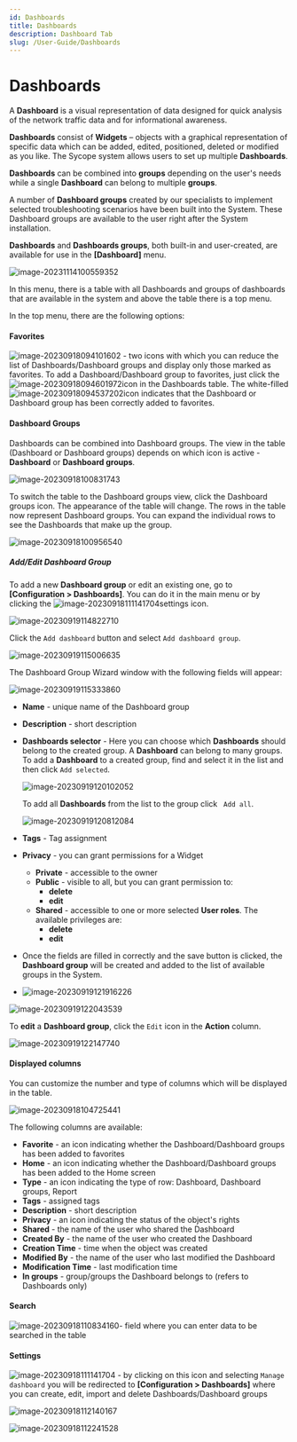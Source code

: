 ```yaml
---
id: Dashboards
title: Dashboards
description: Dashboard Tab
slug: /User-Guide/Dashboards
---
```


# Dashboards


A **Dashboard** is a visual representation of data designed for quick analysis of the network traffic data and for informational awareness.

**Dashboards** consist of **Widgets** – objects with a graphical representation of specific data which can be added, edited, positioned, deleted or modified as you like. The Sycope system allows users to set up multiple **Dashboards**. 

**Dashboards** can be combined into **groups** depending on the user's needs while a single **Dashboard** can belong to multiple **groups**.

A number of **Dashboard groups** created by our specialists to implement selected troubleshooting scenarios have been built into the System. These Dashboard groups are available to the user right after the System installation.

**Dashboards** and **Dashboards groups**, both built-in and user-created, are available for use in the **[Dashboard]** menu.

![image-20231114100559352](assets_02-Dashboards/image-20231114100559352.png)

In this menu, there is a table with all Dashboards and groups of dashboards that are available in the system and above the table there is a top menu.

In the top menu, there are the following options:

#### Favorites

![image-20230918094101602](assets_02-Dashboards/image-20230918094101602.png) - two icons with which you can reduce the list of Dashboards/Dashboard groups and display only those marked as favorites. To add a Dashboard/Dashboard group to favorites, just click the ![image-20230918094601972](assets_02-Dashboards/image-20230918094601972.png)icon in the Dashboards table. The white-filled ![image-20230918094537202](assets_02-Dashboards/image-20230918094537202.png)icon indicates that the Dashboard or Dashboard group has been correctly added to favorites. 

#### Dashboard Groups

Dashboards can be combined into Dashboard groups. The view in the table (Dashboard or Dashboard groups) depends on which icon is active - **Dashboard** or **Dashboard groups**.

![image-20230918100831743](assets_02-Dashboards/image-20230918100831743.png)

To switch the table to the Dashboard groups view, click the Dashboard groups icon. The appearance of the table will change. The rows in the table now represent Dashboard groups. You can expand the individual rows to see the Dashboards that make up the group.

![image-20230918100956540](assets_02-Dashboards/image-20230918100956540.png)



##### Add/Edit Dashboard Group

To add a new **Dashboard group** or edit an existing one, go to **[Configuration > Dashboards]**. You can do it in the main menu or by clicking the ![image-20230918111141704](assets_02-Dashboards/image-20230918111141704.png)settings icon.

![image-20230919114822710](assets_02-Dashboards/image-20230919114822710.png)

Click the `Add dashboard` button and select `Add dashboard group`.

![image-20230919115006635](assets_02-Dashboards/image-20230919115006635.png)

The Dashboard Group Wizard window with the following fields will appear:

![image-20230919115333860](assets_02-Dashboards/image-20230919115333860.png)

- **Name** - unique name of the Dashboard group

- **Description** - short description

- **Dashboards selector** - Here you can choose which **Dashboards** should belong to the created group. A **Dashboard** can belong to many groups. To add a **Dashboard** to a created group, find and select it in the list and then click `Add selected`.

  ![image-20230919120102052](assets_02-Dashboards/image-20230919120102052.png)
  

  To add all **Dashboards** from the list to the group click ` Add all`.

  ![image-20230919120812084](assets_02-Dashboards/image-20230919120812084.png)

- **Tags** - Tag assignment

- **Privacy** - you can grant permissions for a Widget

  - **Private** - accessible to the owner
  - **Public** - visible to all, but you can grant permission to:
    - **delete**
    - **edit**
  - **Shared** - accessible to one or more selected **User roles**. The available privileges are:
    - **delete**
    - **edit**

- Once the fields are filled in correctly and the save button is clicked, the **Dashboard group** will be created and added to the list of available groups in the System.

- ![image-20230919121916226](assets_02-Dashboards/image-20230919121916226.png)


![image-20230919122043539](assets_02-Dashboards/image-20230919122043539.png)

To **edit** a **Dashboard group**, click the `Edit` icon in the **Action** column.

![image-20230919122147740](assets_02-Dashboards/image-20230919122147740.png)

#### Displayed columns

You can customize the number and type of columns which will be displayed in the table.

![image-20230918104725441](assets_02-Dashboards/image-20230918104725441.png)

The following columns are available:

- **Favorite** - an icon indicating whether the Dashboard/Dashboard groups has been added to favorites
- **Home** - an icon indicating whether the Dashboard/Dashboard groups has been added to the Home screen
- **Type** - an icon indicating the type of row: Dashboard, Dashboard groups, Report
- **Tags** - assigned tags
- **Description** - short description
- **Privacy** - an icon indicating the status of the object's rights
- **Shared** - the name of the user who shared the Dashboard
- **Created By** - the name of the user who created the Dashboard
- **Creation Time** - time when the object was created
- **Modified By** - the name of the user who last modified the Dashboard
- **Modification Time** - last modification time
- **In groups** - group/groups the Dashboard belongs to (refers to Dashboards only)

#### Search

![image-20230918110834160](assets_02-Dashboards/image-20230918110834160.png)- field where you can enter data to be searched in the table

#### Settings

![image-20230918111141704](assets_02-Dashboards/image-20230918111141704.png) - by clicking on this icon and selecting `Manage dashboard` you will be redirected to **[Configuration > Dashboards]** where you can create, edit, import and delete Dashboards/Dashboard groups

![image-20230918112140167](assets_02-Dashboards/image-20230918112140167.png)



![image-20230918112241528](assets_02-Dashboards/image-20230918112241528.png)







 
